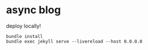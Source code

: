 # async blog

deploy locally!

```
bundle install 
bundle exec jekyll serve --livereload --host 0.0.0.0
```